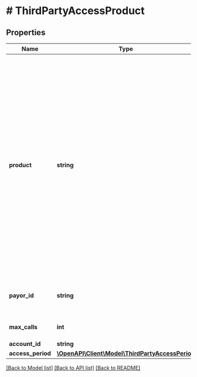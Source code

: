 # # ThirdPartyAccessProduct

## Properties

Name | Type | Description | Notes
------------ | ------------- | ------------- | -------------
**product** | **string** | Third party access token can be generated for the following product types:   * \&quot;moneyTransferDetails\&quot;: Retrieve account details for money transfer  * \&quot;availableBalance\&quot;: Retrieves the latest cached available and cleared     account balances for an account.  * \&quot;availableBalanceLive\&quot;: Retrieves the available and cleared account balances live from the financial institution  * \&quot;accountOwner\&quot;: Retrieves names and addresses of the account owner from a financial institution.  * \&quot;paymentIndicator\&quot;: Get the Payment Success Indicator response, scoring the likelihood of payment settlement  * \&quot;paymentFeedback\&quot;: Create feedback loop for Payment Success Indicator (PSI) and/or Payment Routing Optimizer (PRO)  * \&quot;paymentRouting\&quot;: Product recommends the best rail to use as well as the best time to initiate the payment |
**payor_id** | **string** | The Finicity Partner ID who should be billed when the Requester requests data from Finicity. If no value specified, then the Recipient will be billed. | [optional]
**max_calls** | **int** | Max number of calls to the consented product (consented API) | [optional]
**account_id** | **string** | An account ID |
**access_period** | [**\OpenAPI\Client\Model\ThirdPartyAccessPeriod**](ThirdPartyAccessPeriod.md) |  |

[[Back to Model list]](../../README.md#models) [[Back to API list]](../../README.md#endpoints) [[Back to README]](../../README.md)
